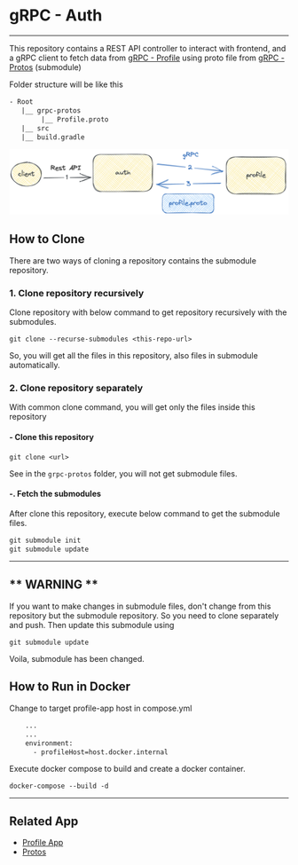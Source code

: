 # gRPC - Auth

---

This repository contains a REST API controller to interact with frontend, 
and a gRPC client to fetch data from [gRPC - Profile](https://github.com/swarawan/grpc-profile)
using proto file from [gRPC - Protos](https://github.com/swarawan/grpc-protos) (submodule)

Folder structure will be like this
```
- Root
   |__ grpc-protos
        |__ Profile.proto
   |__ src
   |__ build.gradle

```

![Flow app](https://github.com/swarawan/grpc-auth/blob/main/image-1.png?raw=true)


## How to Clone

There are two ways of cloning a repository contains the submodule repository.

### 1. Clone repository recursively
Clone repository with below command to get repository
recursively with the submodules.
```
git clone --recurse-submodules <this-repo-url>
```
So, you will get all the files in this repository, also files in submodule automatically.

### 2. Clone repository separately

With common clone command, you will get only the files inside this repository

#### - Clone this repository
```
git clone <url>
```
See in the `grpc-protos` folder, you will not get submodule files.

#### -. Fetch the submodules
After clone this repository, execute below command to get the submodule files.
```
git submodule init
git submodule update
```

---

## ** WARNING **
If you want to make changes in submodule files, don't change from this repository but 
the submodule repository. So you need to clone separately and push. Then update this submodule using
```
git submodule update
```
Voila, submodule has been changed.

## How to Run in Docker

Change to target profile-app host in compose.yml
```
    ...
    ...
    environment:
      - profileHost=host.docker.internal
```

Execute docker compose to build and create a docker container.
```
docker-compose --build -d
```

---

## Related App
- [Profile App](https://github.com/swarawan/grpc-profile)
- [Protos](https://github.com/swarawan/grpc-protos)